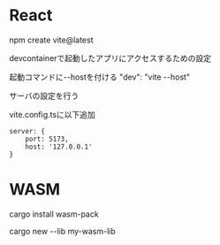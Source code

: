 # React

npm create vite@latest

devcontainerで起動したアプリにアクセスするための設定

起動コマンドに--hostを付ける "dev": "vite --host"

サーバの設定を行う

vite.config.tsに以下追加

```
server: {
    port: 5173,
    host: '127.0.0.1'
}
```

# WASM

cargo install wasm-pack

cargo new --lib my-wasm-lib
